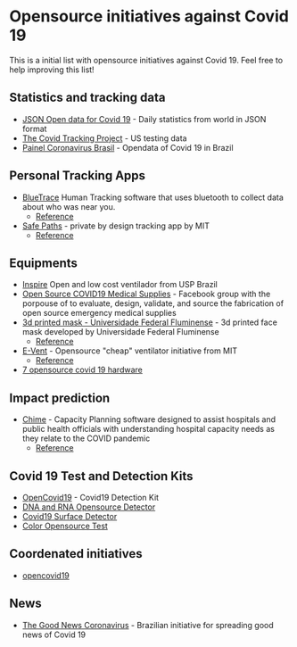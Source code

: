 # Opensource initiatives against Covid 19
This is a initial list with opensource initiatives against Covid 19. Feel free to help improving this list!

## Statistics and tracking data
- [JSON Open data for Covid 19](https://github.com/pomber/covid19) - Daily statistics from world in JSON format
- [The Covid Tracking Project](https://covidtracking.com/) - US testing data
- [Painel Coronavirus Brasil](https://covid.saude.gov.br/) - Opendata of Covid 19 in Brazil

## Personal Tracking Apps
- [BlueTrace](https://bluetrace.io/) Human Tracking software that uses bluetooth to collect data about who was near you.
	- [Reference](https://www.cnbc.com/2020/03/25/coronavirus-singapore-to-make-contact-tracing-tech-open-source.html)
- [Safe Paths](https://covidsafepaths.org/) - private by design tracking app by MIT
	- [Reference](https://catracalivre.com.br/saude-bem-estar/aplicativo-avisa-se-voce-passou-por-alguem-com-coronavirus/)

## Equipments
- [Inspire](https://www.poli.usp.br/inspire) Open and low cost ventilador from USP Brazil
- [Open Source COVID19 Medical Supplies](https://www.facebook.com/groups/670932227050506/) - Facebook group with the porpouse of to evaluate, design, validate, and source the fabrication of open source emergency medical supplies
- [3d printed mask - Universidade Federal Fluminense](http://www.uff.br/?q=projeto-escola-de-engenharia-mascaras-tipo-faceshield-impressora-3d) - 3d printed face mask developed by Universidade Federal Fluminense
	- [Reference](http://www.uff.br/?q=noticias/24-03-2020/combatendo-o-coronavirus-pesquisadores-da-uff-desenvolvem-mascaras-de-protecao)
- [E-Vent](https://e-vent.mit.edu/) - Opensource "cheap" ventilator initiative from MIT
	- [Reference](http://news.mit.edu/2020/ventilator-covid-deployment-open-source-low-cost-0326)
- [7 opensource covid 19 hardware](https://opensource.com/article/20/3/open-hardware-covid19)

## Impact prediction
- [Chime](https://github.com/CodeForPhilly/chime) - Capacity Planning software designed to assist hospitals and public health officials with understanding hospital capacity needs as they relate to the COVID pandemic
	- [Reference](https://www.zdnet.com/article/how-open-source-software-is-tackling-covid-19-coronavirus/)

## Covid 19 Test and Detection Kits
- [OpenCovid19](https://app.jogl.io/project/118?) - Covid19 Detection Kit
- [DNA and RNA Opensource Detector](https://openpcr.org/)
- [Covid19 Surface Detector](https://www.hackster.io/news/this-open-source-device-can-detect-coronavirus-on-surfaces-3da1d7b1c73a)
- [Color Opensource Test](https://techcrunch.com/2020/03/31/color-is-launching-a-high-capacity-covid-19-testing-lab-and-will-open-source-its-design-and-protocols/amp/)

## Coordenated initiatives
- [opencovid19](https://app.jogl.io/program/opencovid19)

## News
- [The Good News Coronavirus](https://thegoodnewscoronavirus.com/) - Brazilian initiative for spreading good news of Covid 19

